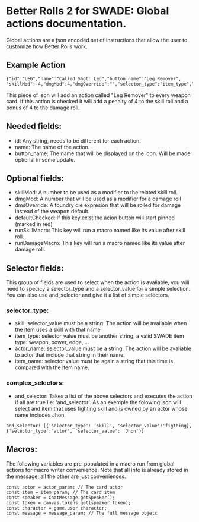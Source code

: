 # Better Rolls 2 for SWADE: Global actions documentation.

Global actions are a json encoded set of instructions that allow the user to customize how Better Rolls work.

## Example Action

```
{"id":"LEG","name":"Called Shot: Leg","button_name":"Leg Remover",
"skillMod":-4,"dmgMod":4,"dmgOverride":"","selector_type":"item_type","selector_value":"weapon"}
```

This piece of json will add an action called "Leg Remover" to every weapon card.
If this action is checked it will add a penalty of 4 to the skill roll and a bonus of 4 to the damage roll.

## Needed fields:

* id: Any string, needs to be different for each action.
* name: The name of the action.
* button_name: The name that will be displayed on the icon. Will be made optional in some update.

## Optional fields:

* skillMod: A number to be used as a modifier to the related skill roll.
* dmgMod: A number that will be used as a modifier for a damage roll
* dmsOverride: A foundry die expresion that will be rolled for damage instead of the weapon default.
* defaultChecked: If this key exist the acion button will start pinned (marked in red)
* runSkillMacro: This key will run a macro named like its value after skill roll.
* runDamageMacro: This key will run a macro named like its value after damage roll.

## Selector fields:

This group of fields are used to select when the action is avaliable, you will need to specicy a selector_type and a selector_value for a simple selection. You can also use and_selector and give it a list of simple selectors.

### selector_type:
* skill: selector_value must be a string. The action will be available when the item uses a skill with that name
* item_type: selector_value must be another string, a valid SWADE item type: weapon, power, edge, ...
* actor_name: selector_value must be a string. The action will be avaliable to actor that include that string in their name.
* item_name: selector value must be again a string that this time is compared with the item name.

### complex_selectors:
* and_selector: Takes a list of the above selectors and executes the action if all are true i.e: 'and_selector'. As an exemple the folowing json will select and item that uses fighting skill and is owned by an actor whose name includes Jhon.

```  
and_selector: [{'selector_type': 'skill', 'selector_value':'figthing}, {'selector_type':'actor', 'selector_value': 'Jhon'}] 
```

## Macros:
The following variables are pre-populated in a macro run from global actions for macro writer convenience.
Note that all info is already stored in the message, all the other are just conveniences.

```
const actor = actor_param; // The card actor
const item = item_param; // The card item
const speaker = ChatMessage.getSpeaker();
const token = canvas.tokens.get(speaker.token);
const character = game.user.character;
const message = message_param; // The full message objetc
```